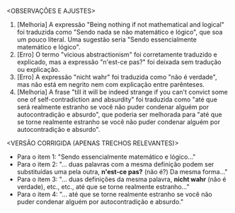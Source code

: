 <OBSERVAÇÕES E AJUSTES>
1. [Melhoria] A expressão "Being nothing if not mathematical and logical" foi traduzida como "Sendo nada se não matemático e lógico", que soa um pouco literal. Uma sugestão seria "Sendo essencialmente matemático e lógico".
2. [Erro] O termo "vicious abstractionism" foi corretamente traduzido e explicado, mas a expressão "n'est-ce pas?" foi deixada sem tradução ou explicação.
3. [Erro] A expressão "nicht wahr" foi traduzida como "não é verdade", mas não está em negrito nem com explicação entre parênteses.
4. [Melhoria] A frase "till it will be indeed strange if you can't convict some one of self-contradiction and absurdity" foi traduzida como "até que será realmente estranho se você não puder condenar alguém por autocontradição e absurdo", que poderia ser melhorada para "até que se torne realmente estranho se você não puder condenar alguém por autocontradição e absurdo".

<VERSÃO CORRIGIDA (APENAS TRECHOS RELEVANTES)>
- Para o item 1: "Sendo essencialmente matemático e lógico..."
- Para o item 2: "... duas palavras com a mesma definição podem ser substituídas uma pela outra, **n'est-ce pas?** (não é?) Da mesma forma..."
- Para o item 3: "... duas definições da mesma palavra, **nicht wahr** (não é verdade), etc., etc., até que se torne realmente estranho..."
- Para o item 4: "... até que se torne realmente estranho se você não puder condenar alguém por autocontradição e absurdo."